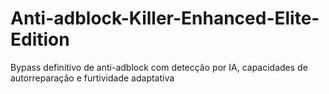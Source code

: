 # Anti-adblock-Killer-Enhanced-Elite-Edition
Bypass definitivo de anti-adblock com detecção por IA, capacidades de autorreparação e furtividade adaptativa
